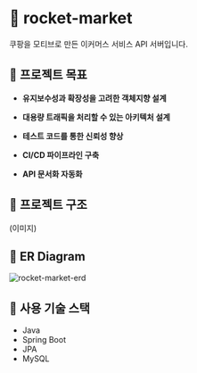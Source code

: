 # 🚀 rocket-market
쿠팡을 모티브로 만든 이커머스 서비스 API 서버입니다.

## 🚩 프로젝트 목표
- **유지보수성과 확장성을 고려한 객체지향 설계**

- **대용량 트래픽을 처리할 수 있는 아키텍처 설계**

- **테스트 코드를 통한 신뢰성 향상**

- **CI/CD 파이프라인 구축**

- **API 문서화 자동화**

## 🔎 프로젝트 구조
(이미지)

## 📌 ER Diagram
![rocket-market-erd](https://github.com/user-attachments/assets/02c5e215-a7df-46b2-a2b1-6489ff342423)

## 🔧 사용 기술 스택
- Java
- Spring Boot
- JPA
- MySQL
